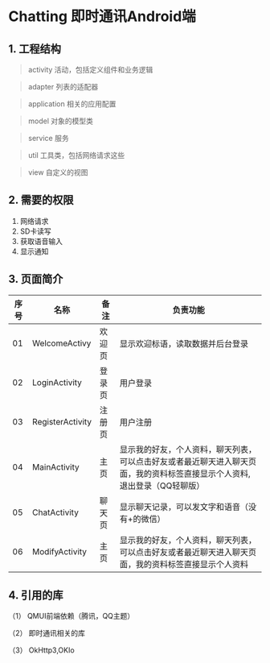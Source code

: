 # Chatting 即时通讯Android端

## 1. 工程结构

>activity 活动，包括定义组件和业务逻辑

>adapter 列表的适配器

>application 相关的应用配置

>model 对象的模型类

>service 服务

>util 工具类，包括网络请求这些

>view 自定义的视图

## 2. 需要的权限

1. 网络请求
2. SD卡读写
3. 获取语音输入
4. 显示通知

## 3. 页面简介

|序号|名称|备注|负责功能|
|-|-|-|-|
|01|WelcomeActivy|欢迎页|显示欢迎标语，读取数据并后台登录|
|02|LoginActivity|登录页|用户登录|
|03|RegisterActivity|注册页|用户注册|
|04|MainActivity|主页|显示我的好友，个人资料，聊天列表，可以点击好友或者最近聊天进入聊天页面，我的资料标签直接显示个人资料,退出登录（QQ轻聊版）|
|05|ChatActivity|聊天页|显示聊天记录，可以发文字和语音（没有+的微信）|
|06|ModifyActivity|主页|显示我的好友，个人资料，聊天列表，可以点击好友或者最近聊天进入聊天页面，我的资料标签直接显示个人资料|

## 4. 引用的库

（1） QMUI前端依赖（腾讯，QQ主题）

（2） 即时通讯相关的库

（3） OkHttp3,OKIo
